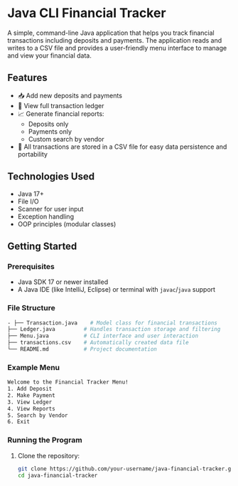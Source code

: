 # Java CLI Financial Tracker

A simple, command-line Java application that helps you track financial transactions including deposits and payments. The application reads and writes to a CSV file and provides a user-friendly menu interface to manage and view your financial data.

## Features

- 📥 Add new deposits and payments
- 📃 View full transaction ledger
- 📈 Generate financial reports:
  - Deposits only
  - Payments only
  - Custom search by vendor
- 💾 All transactions are stored in a CSV file for easy data persistence and portability

## Technologies Used

- Java 17+
- File I/O
- Scanner for user input
- Exception handling
- OOP principles (modular classes)

## Getting Started

### Prerequisites

- Java SDK 17 or newer installed
- A Java IDE (like IntelliJ, Eclipse) or terminal with `javac`/`java` support

### File Structure

 ```bash
- ├── Transaction.java    # Model class for financial transactions
├── Ledger.java         # Handles transaction storage and filtering
├── Menu.java           # CLI interface and user interaction
├── transactions.csv    # Automatically created data file
└── README.md           # Project documentation
 ```
### Example Menu

 ```bash
Welcome to the Financial Tracker Menu!
1. Add Deposit
2. Make Payment
3. View Ledger
4. View Reports
5. Search by Vendor
6. Exit
 ```

### Running the Program

1. Clone the repository:
   ```bash
   git clone https://github.com/your-username/java-financial-tracker.git
   cd java-financial-tracker
